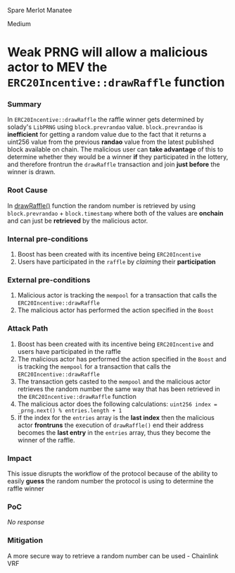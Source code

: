 Spare Merlot Manatee

Medium

# Weak PRNG will allow a malicious actor to MEV the `ERC20Incentive::drawRaffle` function

### Summary

In `ERC20Incentive::drawRaffle` the raffle winner gets determined by solady's `LibPRNG` using `block.prevrandao` value.  `block.prevrandao` is **inefficient** for getting a random value due to the fact that it returns a uint256 value from the previous **randao** value from the latest published block available on chain. The malicious user can **take advantage** of this to determine whether they would be a winner **if** they participated in the lottery, and therefore frontrun the `drawRaffle` transaction and join **just before** the winner is drawn.

### Root Cause

In [drawRaffle()](https://github.com/sherlock-audit/2024-06-boost-aa-wallet/blob/78930f2ed6570f30e356b5529bd4bcbe5194eb8b/boost-protocol/packages/evm/contracts/incentives/ERC20Incentive.sol#L140) function the random number is retrieved by using `block.prevrandao` + `block.timestamp` where both of the values are **onchain** and can just be **retrieved** by the malicious actor.

### Internal pre-conditions

1. Boost has been created with its incentive being `ERC20Incentive`
2. Users have participated in the `raffle` by *claiming* their **participation**

### External pre-conditions

1. Malicious actor is tracking the `mempool` for a transaction that calls the `ERC20Incentive::drawRaffle`
2. The malicious actor has performed the action specified in the `Boost`

### Attack Path

1. Boost has been created with its incentive being `ERC20Incentive` and users have participated in the raffle
2. The malicious actor has performed the action specified in the `Boost` and is tracking the `mempool` for a transaction that calls the `ERC20Incentive::drawRaffle`
3. The transaction gets casted to the `mempool` and the malicious actor retrieves the random number the same way that has been retrieved in the `ERC20Incentive::drawRaffle` function
4. The malicious actor does the following calculations: `uint256 index = _prng.next() % entries.length + 1`
5. If the index for the `entries` array is the **last index** then the malicious actor **frontruns** the execution of `drawRaffle()` end their address becomes the **last entry** in the `entries` array, thus they become the winner of the raffle. 

### Impact

This issue disrupts the workflow of the protocol because of the ability to easily **guess** the random number the protocol is using to determine the raffle winner

### PoC

_No response_

### Mitigation

A more secure way to retrieve a random number can be used - Chainlink VRF